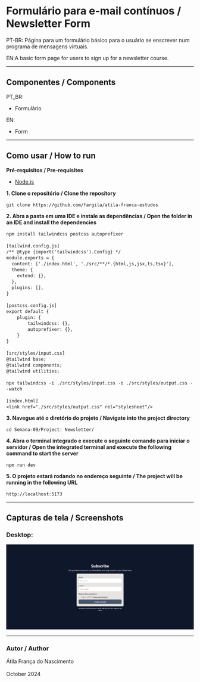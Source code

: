 # Formulário para e-mail contínuos / Newsletter Form 

PT-BR: Página para um formulário básico para o usuário se enscrever num programa de mensagens virtuais.

EN:A basic form page for users to sign up for a newsletter course.

---

## Componentes / Components

PT_BR:

- Formulário

EN:

- Form

---

## Como usar / How to run

**Pré-requisitos / Pre-requisites**
- [Node.js](https://nodejs.org/en)

**1. Clone o repositório / Clone the repository**
```
git clone https://github.com/fargila/atila-franca-estudos
```

**2. Abra a pasta em uma IDE e instale as dependências / Open the folder in an IDE and install the dependencies**
```
npm install tailwindcss postcss autoprefixer

[tailwind.config.js]
/** @type {import('tailwindcss').Config} */
module.exports = {
  content: ['./index.html', './src/**/*.{html,js,jsx,ts,tsx}'],
  theme: {
    extend: {},
  },
  plugins: [],
}

[postcss.config.js]
export default {
    plugin: {
        tailwindcss: {},
        autoprefixer: {},
    }
}

[src/styles/input.css]
@tailwind base;
@tailwind components;
@tailwind utilities;

npx tailwindcss -i ./src/styles/input.css -o ./src/styles/output.css --watch

[index.html]
<link href="./src/styles/output.css" rel="stylesheet"/>
```

**3. Navegue até o diretório do projeto / Navigate into the project directory**
```
cd Semana-09/Project: Newsletter/
```

**4. Abra o terminal integrado e execute o seguinte comando para iniciar o servidor / Open the integrated terminal and execute the following command to start the server**
```
npm run dev
```

**5. O projeto estará rodando no endereço seguinte / The project will be running in the following URL**
```
http://localhost:5173
```

---

## Capturas de tela / Screenshots

### Desktop:

<img src='./src/assets/images/newletter.png' alt='Imagem do projeto'>
<br>

---

### Autor / Author
Átila França do Nascimento <br>
<br>
October 2024
